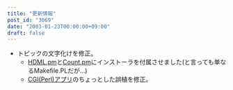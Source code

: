 ```yaml
---
title: "更新情報"
post_id: "3069"
date: "2003-01-23T00:00:00+09:00"
draft: false
---
```



* トピックの文字化けを修正。
  * [HDML.pm](/hdml)と[Count.pm](/count)にインストーラを付属させました(と言っても単なるMakefile.PLだが…)
  * [CGI(Perl)アプリ](/category/products/apps)のちょっとした誤植を修正。
